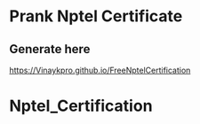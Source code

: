 # Prank Nptel Certificate

## Generate here
https://Vinaykpro.github.io/FreeNptelCertification
# Nptel_Certification
